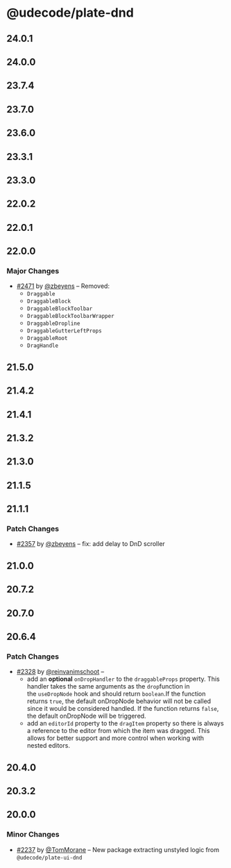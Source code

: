 # @udecode/plate-dnd

## 24.0.1

## 24.0.0

## 23.7.4

## 23.7.0

## 23.6.0

## 23.3.1

## 23.3.0

## 22.0.2

## 22.0.1

## 22.0.0

### Major Changes

- [#2471](https://github.com/udecode/plate/pull/2471) by [@zbeyens](https://github.com/zbeyens) – Removed:
  - `Draggable`
  - `DraggableBlock`
  - `DraggableBlockToolbar`
  - `DraggableBlockToolbarWrapper`
  - `DraggableDropline`
  - `DraggableGutterLeftProps`
  - `DraggableRoot`
  - `DragHandle`

## 21.5.0

## 21.4.2

## 21.4.1

## 21.3.2

## 21.3.0

## 21.1.5

## 21.1.1

### Patch Changes

- [#2357](https://github.com/udecode/plate/pull/2357) by [@zbeyens](https://github.com/zbeyens) – fix: add delay to DnD scroller

## 21.0.0

## 20.7.2

## 20.7.0

## 20.6.4

### Patch Changes

- [#2328](https://github.com/udecode/plate/pull/2328) by [@reinvanimschoot](https://github.com/reinvanimschoot) –
  - add an **optional** `onDropHandler` to the `draggableProps` property. This handler takes the same arguments as the `drop`function in the `useDropNode` hook and should return `boolean`.If the function returns `true`, the default onDropNode behavior will not be called since it would be considered handled. If the function returns `false`, the default onDropNode will be triggered.
  - add an `editorId` property to the `dragItem` property so there is always a reference to the editor from which the item was dragged. This allows for better support and more control when working with nested editors.

## 20.4.0

## 20.3.2

## 20.0.0

### Minor Changes

- [#2237](https://github.com/udecode/plate/pull/2237) by [@TomMorane](https://github.com/TomMorane) – New package extracting unstyled logic from `@udecode/plate-ui-dnd`
